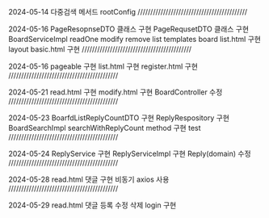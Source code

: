 2024-05-14
다중검색 메서드
rootConfig
///////////////////////////////////////////

2024-05-16
PageResopnseDTO 클래스 구현
PageRequsetDTO 클래스 구현
BoardServiceImpl
  readOne
  modify
  remove
  list 
templates 
  board list.html 구현
layout
  basic.html 구현
///////////////////////////////////////////

2024-05-16
pageable 구현
list.html 구현
register.html 구현
///////////////////////////////////////////

2024-05-21
read.html 구현
modify.html 구현
BoardController 수정
///////////////////////////////////////////

2024-05-23
BoarfdListReplyCountDTO 구현
ReplyRespository 구현
BoardSearchImpl searchWithReplyCount method 구현
test
///////////////////////////////////////////

2024-05-24
ReplyService 구현
ReplyServiceImpl 구현
Reply(domain) 수정
///////////////////////////////////////////

2024-05-28
read.html 댓글 구현
비동기 axios 사용
///////////////////////////////////////////

2024-05-29
read.html 댓글 등록 수정 삭제
login 구현

